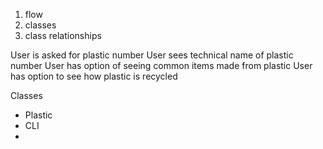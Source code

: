 1. flow
2. classes
  2. class relationships
  
User is asked for plastic number
User sees technical name of plastic number
User has option of seeing common items made from plastic
User has option to see how plastic is recycled

Classes
- Plastic
- CLI
- 
